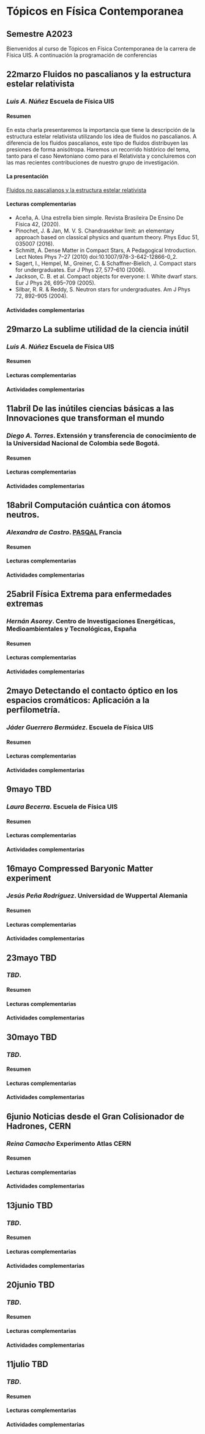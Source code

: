 # Tópicos en Física Contemporanea
## Semestre A2023

Bienvenidos al curso de Tópicos en Física Contemporanea de la carrera de Física UIS. A continuación la programación de conferencias

## 22marzo **Fluidos no pascalianos y la estructura estelar relativista**
### *Luis A. Núñez* Escuela de Física UIS   
#### Resumen
En esta charla presentaremos la importancia que tiene la descripción de la estructura estelar relativista utilizando los idea de fluidos no pascalianos. A diferencia de los fluidos pascalianos, este tipo de fluidos distribuyen las presiones de forma anisótropa. Haremos un recorrido histórico del tema, tanto para el caso Newtoniano como para el Relativista y concluiremos con las mas recientes contribuciones de nuestro grupo de investigación.

#### La presentación
[Fluidos no pascalianos y la estructura estelar relativista](https://github.com/nunezluis/MisCursos/blob/main/MisMateriales/Clases/2211AnisotropiaV4.pdf)

#### Lecturas complementarias
+ Aceña, A. Una estrella bien simple. Revista Brasileira De Ensino De Física 42, (2020).
+ Pinochet, J. & Jan, M. V. S. Chandrasekhar limit: an elementary approach based on classical physics and quantum theory. Phys Educ 51, 035007 (2016).
+ Schmitt, A. Dense Matter in Compact Stars, A Pedagogical Introduction. Lect Notes Phys 7–27 (2010) doi:10.1007/978-3-642-12866-0_2.
+ Sagert, I., Hempel, M., Greiner, C. & Schaffner-Bielich, J. Compact stars for undergraduates. Eur J Phys 27, 577–610 (2006).
+ Jackson, C. B. et al. Compact objects for everyone: I. White dwarf stars. Eur J Phys 26, 695–709 (2005).
+ Silbar, R. R. & Reddy, S. Neutron stars for undergraduates. Am J Phys 72, 892–905 (2004).
#### Actividades complementarias


## 29marzo **La sublime utilidad de la ciencia inútil**
### *Luis A. Núñez* Escuela de Física UIS   
#### Resumen

#### Lecturas complementarias

#### Actividades complementarias


## 11abril **De las inútiles ciencias básicas a las Innovaciones que transforman el mundo**
### *Diego A. Torres*. Extensión y transferencia de conocimiento de la Universidad Nacional de Colombia sede Bogotá.

#### Resumen

#### Lecturas complementarias

#### Actividades complementarias


## 18abril **Computación cuántica con átomos neutros.**
### *Alexandra de Castro*. [PASQAL](https://www.pasqal.com/) Francia

#### Resumen

#### Lecturas complementarias

#### Actividades complementarias

## 25abril **Física Extrema para enfermedades extremas**
### *Hernán Asorey*. Centro de Investigaciones Energéticas, Medioambientales y Tecnológicas, España

#### Resumen

#### Lecturas complementarias

#### Actividades complementarias

## 2mayo **Detectando el contacto óptico en los espacios cromáticos: Aplicación a la perfilometría.**
### *Jáder Guerrero Bermúdez*. Escuela de Física UIS

#### Resumen

#### Lecturas complementarias

#### Actividades complementarias


## 9mayo **TBD**
### *Laura Becerra*. Escuela de Física UIS

#### Resumen

#### Lecturas complementarias

#### Actividades complementarias


## 16mayo **Compressed Baryonic Matter experiment**
### *Jesús Peña Rodríguez*. Universidad de Wuppertal Alemania

#### Resumen

#### Lecturas complementarias

#### Actividades complementarias

## 23mayo **TBD**
### *TBD*.

#### Resumen

#### Lecturas complementarias

#### Actividades complementarias


## 30mayo **TBD**
### *TBD*.

#### Resumen

#### Lecturas complementarias

#### Actividades complementarias


## 6junio **Noticias desde el Gran Colisionador de Hadrones, CERN**
### *Reina Camacho* Experimento Atlas CERN

#### Resumen

#### Lecturas complementarias

#### Actividades complementarias

## 13junio **TBD**
### *TBD*.

#### Resumen

#### Lecturas complementarias

#### Actividades complementarias


## 20junio **TBD**
### *TBD*.

#### Resumen

#### Lecturas complementarias

#### Actividades complementarias


## 11julio **TBD**
### *TBD*.

#### Resumen

#### Lecturas complementarias

#### Actividades complementarias
